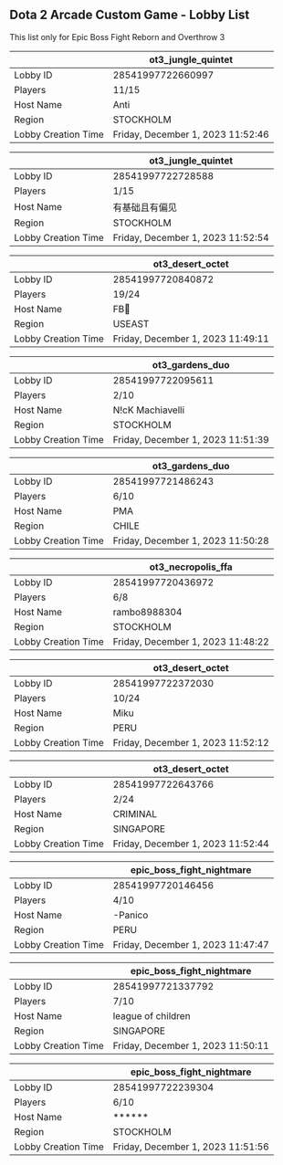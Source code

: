 ## Dota 2 Arcade Custom Game - Lobby List

This list only for Epic Boss Fight Reborn and Overthrow 3

|  | ot3_jungle_quintet |
| ------ | ------ |
| Lobby ID | 28541997722660997 |
| Players | 11/15 |
| Host Name | Anti |
| Region | STOCKHOLM |
| Lobby Creation Time | Friday, December 1, 2023 11:52:46 |


|  | ot3_jungle_quintet |
| ------ | ------ |
| Lobby ID | 28541997722728588 |
| Players | 1/15 |
| Host Name | 有基础且有偏见 |
| Region | STOCKHOLM |
| Lobby Creation Time | Friday, December 1, 2023 11:52:54 |


|  | ot3_desert_octet |
| ------ | ------ |
| Lobby ID | 28541997720840872 |
| Players | 19/24 |
| Host Name | FB🦃 |
| Region | USEAST |
| Lobby Creation Time | Friday, December 1, 2023 11:49:11 |


|  | ot3_gardens_duo |
| ------ | ------ |
| Lobby ID | 28541997722095611 |
| Players | 2/10 |
| Host Name | N!cK Machiavelli |
| Region | STOCKHOLM |
| Lobby Creation Time | Friday, December 1, 2023 11:51:39 |


|  | ot3_gardens_duo |
| ------ | ------ |
| Lobby ID | 28541997721486243 |
| Players | 6/10 |
| Host Name | PMA |
| Region | CHILE |
| Lobby Creation Time | Friday, December 1, 2023 11:50:28 |


|  | ot3_necropolis_ffa |
| ------ | ------ |
| Lobby ID | 28541997720436972 |
| Players | 6/8 |
| Host Name | rambo8988304 |
| Region | STOCKHOLM |
| Lobby Creation Time | Friday, December 1, 2023 11:48:22 |


|  | ot3_desert_octet |
| ------ | ------ |
| Lobby ID | 28541997722372030 |
| Players | 10/24 |
| Host Name | Miku |
| Region | PERU |
| Lobby Creation Time | Friday, December 1, 2023 11:52:12 |


|  | ot3_desert_octet |
| ------ | ------ |
| Lobby ID | 28541997722643766 |
| Players | 2/24 |
| Host Name | CRIMINAL |
| Region | SINGAPORE |
| Lobby Creation Time | Friday, December 1, 2023 11:52:44 |


|  | epic_boss_fight_nightmare |
| ------ | ------ |
| Lobby ID | 28541997720146456 |
| Players | 4/10 |
| Host Name | -Panico |
| Region | PERU |
| Lobby Creation Time | Friday, December 1, 2023 11:47:47 |


|  | epic_boss_fight_nightmare |
| ------ | ------ |
| Lobby ID | 28541997721337792 |
| Players | 7/10 |
| Host Name | league of children |
| Region | SINGAPORE |
| Lobby Creation Time | Friday, December 1, 2023 11:50:11 |


|  | epic_boss_fight_nightmare |
| ------ | ------ |
| Lobby ID | 28541997722239304 |
| Players | 6/10 |
| Host Name | ****** |
| Region | STOCKHOLM |
| Lobby Creation Time | Friday, December 1, 2023 11:51:56 |


